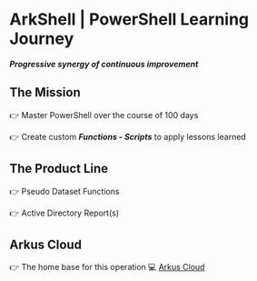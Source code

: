 # ArkShell | PowerShell Learning Journey

***Progressive synergy of continuous improvement***

## The Mission

:point_right: Master PowerShell over the course of 100 days

:point_right: Create custom ***Functions - Scripts*** to apply lessons learned

## The Product Line

:point_right: Pseudo Dataset Functions

:point_right: Active Directory Report(s)

## Arkus Cloud

:point_right: The home base for this operation :computer: [Arkus Cloud](https://www.arkuscloud.io)